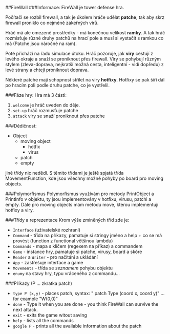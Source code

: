 ##FireWall
###Informace:
 FireWall je tower defense hra. 
 
 Počítači se rozbil firewall, a tak je úkolem hráče udělat **patche**, tak aby skrz firewall proniklo co nejméně zákeřných virů.
 
Hráč má ale omezené prostředky - má konečnou velikost **ramky**. A tak hráč rozmisťuje různé druhy patchů na hrací pole a musí si
vystačit s ramkou co má (Patche jsou náročné na ram).

Poté přichází na řadu simulace útoku. Hráč pozoruje, jak **viry** cestují z levého okraje a snaží se proniknout přes firewall. Viry se
pohybují různým stylem (zleva-doprava, nejkratší možná cesta, inteligentní - vidí dopředu) z levé strany a chtejí proniknout doprava.

Některé patche mají schopnost střílet na viry **hotfixy**. Hotfixy se pak šíří dál po hracím poli podle druhu patche, co je vystřelil.

###Fáze hry:
Hra má 3 části:
1. `welcome` je hráč uveden do děje.
2. `set-up` hráč rozmusťuje patche
3. `attack` viry se snaží proniknout přes patche

###Dědičnost:
- Object
    - moving object
        - hotfix
        - virus
    - patch
    - empty
    
jiné třídy nic nedědí. S těmito třídami je ještě spjatá třída MovementFunction, kde jsou všechny možné
pohyby po board pro moving objects.

###Polymorfismus
Polymorfismus využívám pro metody PrintObject a PrintInfo v objektu, ty jsou implementovány v 
hotfixu, virusu, patchi a empty. Dále pro moving objects mám metodu move, kterou implementují hotfixy a viry.


###Třídy a reprezentace
 Krom výše zmíněných tříd zde je: 
  - `Interface` (uživatelské rozhraní)
  - `Command` - třída na příkazy, pamatuje si stringy jméno a help + co se má provést (function z functional většinou lambdu)
  - `Commands` - mapa s klíčem (regexem na příkaz) a commandem
  - `Game` - instance hry, pamatuje si patche, virusy, board a skóre
  - `Reader` a `Writer` - pro načítání a ukládání
  - `App` - zastřešuje interface a game
  - `Movements` - třída se _seznamem_ pohybu objektu
  - `enumy` na stavy hry, typu vráceného z commandu...
    
###Příkazy
(P ... zkratka patch)
- `type P (x,y)` -   places patch, syntax: " patch Type (coord x, coord y)" ... for example "W(0,0)"
- `done`         -   Type it when you are done - you think FireWall can survive the next attack.
- `exit`         -   exits the game witout saving
- `help`         -   lists all the commands
- `google P`     -   prints all the available information about the patch


 


    





